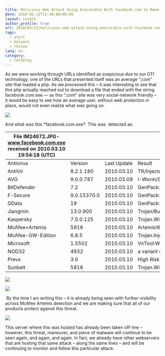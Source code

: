 ```yaml
---
title: Malicious Web Attack Using Executable With facebook.com in Name
date: 2010-03-12T12:30:00+00:00
layout: single
author_profile: true
url: 2010/03/12/malicious-web-attack-using-executable-with-facebook-com-in-name/
tags:
  - alert
  - malware
  - review
lang: en
category: 
  - techblog
---
```

As we were working through URLs identified as suspicious due to our GTI technology, one of the URLs that presented itself was an average “.com” site that loaded a php. As we processed this – it was interesting to see that this php actually reached out to download a file that ended with the string facebook.com.exe — as this “.com” site was very social-network friendly – it would be easy to see how an average user, without web protection in place, would not even realize what was going on.

[![](http://4.bp.blogspot.com/_vaUVXcmC3OI/S5oivIEAoUI/AAAAAAAABQQ/hKOhn7iuG4E/s400/2010-03-blog-malware-1.png)](http://4.bp.blogspot.com/_vaUVXcmC3OI/S5oivIEAoUI/AAAAAAAABQQ/hKOhn7iuG4E/s1600-h/2010-03-blog-malware-1.png)

And what was this *facebook.com.exe?  This was  detected as:

|        File IM24672.JPG-www.facebook.com.exe received on 2010.03.10 19:54:18 (UTC)      |  |  |  |
|---|---|---|---|
|        Antivirus      |        Version      |        Last Update      |        Result      |
|        AntiVir      |        8.2.1.180      |        2010.03.10      |        TR/Injector.Awi.88      |
|        AVG      |        9.0.0.787      |        2010.03.09      |        I-Worm/Stration.IPY      |
|        BitDefender      |        7.2      |        2010.03.10      |        GenPack:Backdoor.SDBot.DGEY      |
|        F-Secure      |        9.0.15370.0      |        2010.03.10      |        GenPack:Generic.Malware.SYd!Cdldsp.B424F431      |
|        GData      |        19      |        2010.03.10      |        GenPack:Backdoor.SDBot.DGEY      |
|        Jiangmin      |        13.0.900      |        2010.03.10      |        Trojan/Buzus.chp      |
|        Kaspersky      |        7.0.0.125      |        2010.03.10      |        Trojan.Win32.Buzus.dmgy      |
|        McAfee+Artemis      |        5916      |        2010.03.10      |        Artemis!6B8A163B27CD      |
|        McAfee-GW-Edition      |        6.8.5      |        2010.03.10      |        Trojan.Injector.Awi.88      |
|        Microsoft      |        1.5502      |        2010.03.10      |        VirTool:Win32/CeeInject.gen!BE      |
|        NOD32      |        4932      |        2010.03.10      |        a variant of Win32/Injector.AWI      |
|        Prevx      |        3.0      |        2010.03.10      |        High Risk Worm      |
|        Sunbelt      |        5816      |        2010.03.10      |        Trojan.Win32.Generic!BT      |



[![](http://3.bp.blogspot.com/_vaUVXcmC3OI/S5oivTFFCTI/AAAAAAAABQU/OkZLepE9TF4/s400/2010-03-blog-malware-2.png)](http://3.bp.blogspot.com/_vaUVXcmC3OI/S5oivTFFCTI/AAAAAAAABQU/OkZLepE9TF4/s1600-h/2010-03-blog-malware-2.png)



[![](http://2.bp.blogspot.com/_vaUVXcmC3OI/S5oivbh2aDI/AAAAAAAABQY/nHv0D5fLdRc/s400/2010-03-blog-malware-3.png)](http://2.bp.blogspot.com/_vaUVXcmC3OI/S5oivbh2aDI/AAAAAAAABQY/nHv0D5fLdRc/s1600-h/2010-03-blog-malware-3.png)

 By the time I am writing this – it is already being seen with further visibility across McAfee Artemis detection and we are making sure that all of our products protect against this threat.

[![](http://4.bp.blogspot.com/_vaUVXcmC3OI/S5oivlRD8mI/AAAAAAAABQc/ai-1jv6fut8/s400/2010-03-blog-malware-4.png)](http://4.bp.blogspot.com/_vaUVXcmC3OI/S5oivlRD8mI/AAAAAAAABQc/ai-1jv6fut8/s1600-h/2010-03-blog-malware-4.png)

This server where this was hosted has already been taken off-line – however, this threat, maneuver, and piece of malware will continue to be seen again, and again, and again. In fact, we already have other webservers that are hosting that same attack – along the same lines – and will be continuing to monitor and follow this particular attack.
